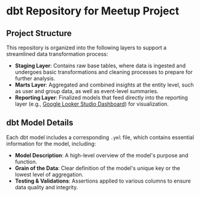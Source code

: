 # dbt Repository for Meetup Project

## Project Structure

This repository is organized into the following layers to support a streamlined data transformation process:

- **Staging Layer**: Contains raw base tables, where data is ingested and undergoes basic transformations and cleaning processes to prepare for further analysis.
- **Marts Layer**: Aggregated and combined insights at the entity level, such as user and group data, as well as event-level summaries.
- **Reporting Layer**: Finalized models that feed directly into the reporting layer (e.g., [Google Looker Studio Dashboard](https://lookerstudio.google.com/reporting/a7d57b25-3b2c-4c63-8ffa-92a2de18214d/page/9D1wE)) for visualization.

## dbt Model Details

Each dbt model includes a corresponding `.yml` file, which contains essential information for the model, including:
- **Model Description**: A high-level overview of the model's purpose and function.
- **Grain of the Data**: Clear definition of the model's unique key or the lowest level of aggregation.
- **Testing & Validations**: Assertions applied to various columns to ensure data quality and integrity.
